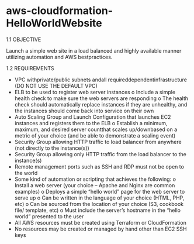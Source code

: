# aws-cloudformation-HelloWorldWebsite

1.1 OBJECTIVE

Launch a simple web site in a load balanced and highly available manner utilizing automation
and AWS bestpractices.


1.2 REQUIREMENTS
- VPC withprivate/public subnets andall requireddependentinfrastructure (DO NOT USE THE
DEFAULT VPC)
- ELB to be used to register web server instances
o Include a simple health check to make sure the web servers are responding
o The health check should automatically replace instances if they are unhealthy, and the
instances should come back into service on their own
- Auto Scaling Group and Launch Configuration that launches EC2 instances and registers them
to the ELB
o Establish a minimum, maximum, and desired server countthat scales up/downbased on
a metric of your choice (and be able to demonstrate a scaling event)
- Security Group allowing HTTP traffic to load balancer from anywhere (not directly to the
instance(s))
- Security Group allowing only HTTP traffic from the load balancer to the instance(s)
- Remote management ports such as SSH and RDP must not be open to the world
- Some kind of automation or scripting that achieves the following:
o Install a web server (your choice – Apache and Nginx are common examples)
o Deploys a simple “hello world” page for the web server to serve up
o Can be written in the language of your choice (HTML, PHP, etc)
o Can be sourced from the location of your choice (S3, cookbook file/ template, etc)
o Must include the server’s hostname in the “hello world” presented to the user
- All AWS resources must be created using Terraform or CloudFormation
- No resources may be created or managed by hand other than EC2 SSH keys
